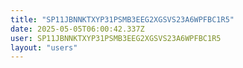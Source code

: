 ```yaml
---
title: "SP11JBNNKTXYP31PSMB3EEG2XGSVS23A6WPFBC1R5"
date: 2025-05-05T06:00:42.337Z
user: SP11JBNNKTXYP31PSMB3EEG2XGSVS23A6WPFBC1R5
layout: "users"
---
```

    